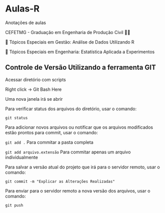# Aulas-R
Anotações de aulas

CEFETMG - Graduação em Engenharia de Produção Civil 👷‍♀️

📔 Tópicos Especiais em Gestão: Análise de Dados Utilizando R

📓 Tópicos Especiais em Engenharia: Estatística Aplicada a Experimentos

## Controle de Versão Utilizando a ferramenta GIT

Acessar diretório com scripts

Right click -> Git Bash Here

Uma nova janela irá se abrir

Para verificar status dos arquivos do diretório, usar o comando:

`git status`

Para adicionar novos arquivos ou notificar que os arquivos modificados estão prontos para commit, usar o comando:

`git add .` Para commitar a pasta completa

`git add arquivo.extensão` Para commitar apenas um arquivo individualmente


Para salvar a versão atual do projeto que irá para o servidor remoto, usar o comando:

`git commit -m "Explicar as Alterações Realizadas"`

Para enviar para o servidor remoto a nova versão dos arquivos, usar o comando:

`git push`

